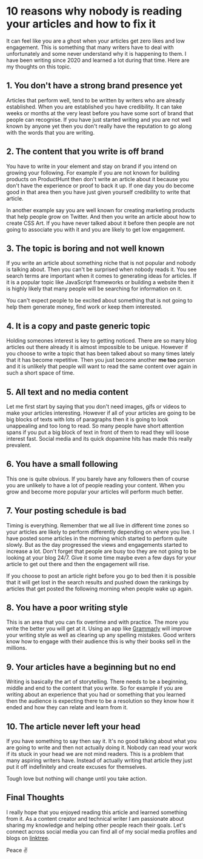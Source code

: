 # 10 reasons why nobody is reading your articles and how to fix it

It can feel like you are a ghost when your articles get zero likes and low engagement. This is something that many writers have to deal with unfortunately and some never understand why it is happening to them. I have been writing since 2020 and learned a lot during that time. Here are my thoughts on this topic.

## 1. You don't have a strong brand presence yet

Articles that perform well, tend to be written by writers who are already established. When you are established you have credibility. It can take weeks or months at the very least before you have some sort of brand that people can recognise. If you have just started writing and you are not well known by anyone yet then you don't really have the reputation to go along with the words that you are writing.

## 2. The content that you write is off brand

You have to write in your element and stay on brand if you intend on growing your following. For example if you are not known for building products on ProductHunt then don't write an article about it because you don't have the experience or proof to back it up. If one day you do become good in that area then you have just given yourself credibility to write that article.

In another example say you are well known for creating marketing products that help people grow on Twitter. And then you write an article about how to create CSS Art. If you have never talked about it before then people are not going to associate you with it and you are likely to get low engagement.

## 3. The topic is boring and not well known

If you write an article about something niche that is not popular and nobody is talking about. Then you can't be surprised when nobody reads it. You see search terms are important when it comes to generating ideas for articles. If it is a popular topic like JavaScript frameworks or building a website then it is highly likely that many people will be searching for information on it.

You can't expect people to be excited about something that is not going to help them generate money, find work or keep them interested.

## 4. It is a copy and paste generic topic

Holding someones interest is key to getting noticed. There are so many blog articles out there already it is almost impossible to be unique. However if you choose to write a topic that has been talked about so many times lately that it has become repetitive. Then you just become another __me too__ person and it is unlikely that people will want to read the same content over again in such a short space of time.

## 5. All text and no media content

Let me first start by saying that you don't need images, gifs or videos to make your articles interesting. However if all of your articles are going to be big blocks of texts with lots of paragraphs then it is going to look unappealing and too long to read. So many people have short attention spans if you put a big block of text in front of them to read they will loose interest fast. Social media and its quick dopamine hits has made this really prevalent.

## 6. You have a small following

This one is quite obvious. If you barely have any followers then of course you are unlikely to have a lot of people reading your content. When you grow and become more popular your articles will perform much better.

## 7. Your posting schedule is bad

Timing is everything. Remember that we all live in different time zones so your articles are likely to perform differently depending on where you live. I have posted some articles in the morning which started to perform quite slowly. But as the day progressed the views and engagements started to increase a lot. Don't forget that people are busy too they are not going to be looking at your blog 24/7. Give it some time maybe even a few days for your article to get out there and then the engagement will rise.

If you choose to post an article right before you go to bed then it is possible that it will get lost in the search results and pushed down the rankings by articles that get posted the following morning when people wake up again.

## 8. You have a poor writing style

This is an area that you can fix overtime and with practice. The more you write the better you will get at it. Using an app like [Grammarly](https://www.grammarly.com/) will improve your writing style as well as clearing up any spelling mistakes. Good writers know how to engage with their audience this is why their books sell in the millions.

## 9. Your articles have a beginning but no end

Writing is basically the art of storytelling. There needs to be a beginning, middle and end to the content that you write. So for example if you are writing about an experience that you had or something that you learned then the audience is expecting there to be a resolution so they know how it ended and how they can relate and learn from it.

## 10. The article never left your head

If you have something to say then say it. It's no good talking about what you are going to write and then not actually doing it. Nobody can read your work if its stuck in your head we are not mind readers. This is a problem that many aspiring writers have. Instead of actually writing that article they just put it off indefinitely and create excuses for themselves.

Tough love but nothing will change until you take action.

## Final Thoughts

I really hope that you enjoyed reading this article and learned something from it. As a content creator and technical writer I am passionate about sharing my knowledge and helping other people reach their goals. Let's connect across social media you can find all of my social media profiles and blogs on [linktree](https://linktr.ee/andrewbaisden).

Peace ✌️